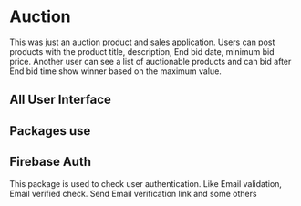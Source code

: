 # Auction
This was just an auction product and sales application. Users can post products with the product title, description, End bid date, minimum bid price. Another user can see a list of auctionable products and can bid after End bid time show winner based on the maximum value.

## All User Interface

## Packages use
## Firebase Auth
This package is used to check user authentication. Like Email validation, Email verified check. Send Email verification link and some others
